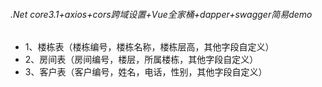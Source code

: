 <h6>.Net core3.1+axios+cors跨域设置+Vue全家桶+dapper+swagger简易demo</h6>
<ul>
  <li>1、楼栋表（楼栋编号，楼栋名称，楼栋层高，其他字段自定义）</li>
  <li>2、房间表（房间编号，楼层，所属楼栋，其他字段自定义）</li>
<li>3、客户表（客户编号，姓名，电话，性别，其他字段自定义）</li>
</ul>
